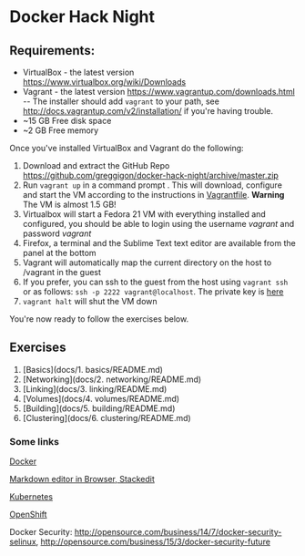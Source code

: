 # Docker Hack Night


## Requirements:

- VirtualBox - the latest version https://www.virtualbox.org/wiki/Downloads
- Vagrant - the latest version https://www.vagrantup.com/downloads.html
-- The installer should add `vagrant` to your path, see http://docs.vagrantup.com/v2/installation/ if you're having trouble.
- ~15 GB Free disk space
- ~2 GB Free memory

Once you've installed VirtualBox and Vagrant do the following:

1. Download and extract the GitHub Repo https://github.com/greggigon/docker-hack-night/archive/master.zip
2. Run `vagrant up` in a command prompt .  This will download, configure and start the VM according to the instructions in [Vagrantfile](vagrant/deephack/Vagrantfile). **Warning** The VM is almost 1.5 GB!
3. Virtualbox will start a Fedora 21 VM with everything installed and configured, you should be able to login using the username *vagrant* and password *vagrant*
4. Firefox, a terminal and the Sublime Text text editor are available from the panel at the bottom
5. Vagrant will automatically map the current directory on the host to /vagrant in the guest
6. If you prefer, you can ssh to the guest from the host using `vagrant ssh` or as follows: `ssh -p 2222 vagrant@localhost`.  The private key is [here](https://github.com/mitchellh/vagrant/tree/master/keys)
7. `vagrant halt` will shut the VM down

You're now ready to follow the exercises below.

## Exercises

1. [Basics](docs/1. basics/README.md)
2. [Networking](docs/2. networking/README.md)
3. [Linking](docs/3. linking/README.md)
4. [Volumes](docs/4. volumes/README.md)
5. [Building](docs/5. building/README.md)
6. [Clustering](docs/6. clustering/README.md)


### Some links

[Docker](https://docker.io)

[Markdown editor in Browser, Stackedit](http://localhost:9000/#/kanban/Test%20ban)

[Kubernetes](https://github.com/googlecloudplatform/kubernetes)

[OpenShift](https://github.com/openshift/origin)

Docker Security: http://opensource.com/business/14/7/docker-security-selinux, http://opensource.com/business/15/3/docker-security-future
